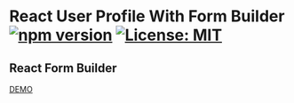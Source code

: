 # React User Profile With Form Builder [![npm version](https://badge.fury.io/js/)](https://badge.fury.io/) [![License: MIT](https://img.shields.io/badge/License-MIT-yellow.svg)](https://opensource.org/licenses/MIT)

## React Form Builder
[DEMO](https://userformbuilder.herokuapp.com/)